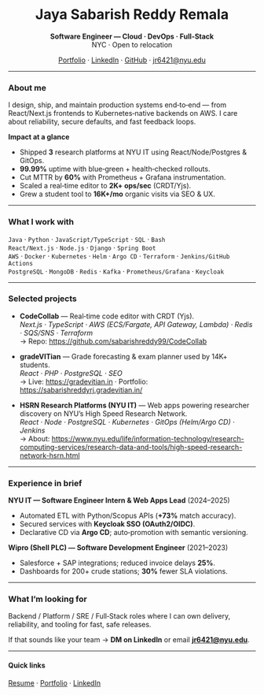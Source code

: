 <div align="center">

# Jaya Sabarish Reddy Remala
**Software Engineer — Cloud · DevOps · Full‑Stack**  
NYC · Open to relocation

[Portfolio](https://sabarishreddyrj.gradevitian.in/) · [LinkedIn](https://www.linkedin.com/in/jayasabarishreddyr/) · [GitHub](https://github.com/sabarishreddy99) · <jr6421@nyu.edu>

</div>

---

### About me
I design, ship, and maintain production systems end‑to‑end — from React/Next.js frontends to Kubernetes‑native backends on AWS. I care about reliability, secure defaults, and fast feedback loops.

**Impact at a glance**
- Shipped **3** research platforms at NYU IT using React/Node/Postgres & GitOps.
- **99.99%** uptime with blue‑green + health‑checked rollouts.
- Cut MTTR by **60%** with Prometheus + Grafana instrumentation.
- Scaled a real‑time editor to **2K+ ops/sec** (CRDT/Yjs).
- Grew a student tool to **16K+/mo** organic visits via SEO & UX.

---

### What I work with
`Java` · `Python` · `JavaScript/TypeScript` · `SQL` · `Bash`  
`React/Next.js` · `Node.js` · `Django` · `Spring Boot`  
`AWS` · `Docker` · `Kubernetes` · `Helm` · `Argo CD` · `Terraform` · `Jenkins/GitHub Actions`  
`PostgreSQL` · `MongoDB` · `Redis` · `Kafka` · `Prometheus/Grafana` · `Keycloak`

---

### Selected projects
- **CodeCollab** — Real‑time code editor with CRDT (Yjs).  
  _Next.js · TypeScript · AWS (ECS/Fargate, API Gateway, Lambda) · Redis · SQS/SNS · Terraform_  
  → Repo: https://github.com/sabarishreddy99/CodeCollab

- **gradeVITian** — Grade forecasting & exam planner used by 14K+ students.  
  _React · PHP · PostgreSQL · SEO_  
  → Live: https://gradevitian.in · Portfolio: https://sabarishreddyrj.gradevitian.in/

- **HSRN Research Platforms (NYU IT)** — Web apps powering researcher discovery on NYU’s High Speed Research Network.  
  _React · Node · PostgreSQL · Kubernetes · GitOps (Helm/Argo CD) · Jenkins_  
  → About: https://www.nyu.edu/life/information-technology/research-computing-services/research-data-and-tools/high-speed-research-network-hsrn.html

---

### Experience in brief
**NYU IT — Software Engineer Intern & Web Apps Lead** (2024–2025)  
- Automated ETL with Python/Scopus APIs (**+73%** match accuracy).  
- Secured services with **Keycloak SSO (OAuth2/OIDC)**.  
- Declarative CD via **Argo CD**; auto‑promotion with semantic versioning.

**Wipro (Shell PLC) — Software Development Engineer** (2021–2023)  
- Salesforce + SAP integrations; reduced invoice delays **25%**.  
- Dashboards for 200+ crude stations; **30%** fewer SLA violations.

---

### What I’m looking for
Backend / Platform / SRE / Full‑Stack roles where I can own delivery, reliability, and tooling for fast, safe releases.

If that sounds like your team → **DM on LinkedIn** or email **jr6421@nyu.edu**.

---

#### Quick links
[Resume](/) · [Portfolio](https://sabarishreddyrj.gradevitian.in/) · [LinkedIn](https://www.linkedin.com/in/jayasabarishreddyr/)

<!--
How to use:
1) Create a repo named exactly like your username: sabarishreddy99/sabarishreddy99
2) Add this README.md to that repo. GitHub will render it on your profile.
Recommended pins:
- CodeCollab (CRDT editor)
- Terraform + K8s manifests (infra samples)
- CI/CD pipeline examples (Jenkins/GitHub Actions)
- gradeVITian (product with users/SEO)
Minimalism tips:
- Avoid visitor counters and gamified stats widgets.
- Keep bullets outcome‑focused and number‑backed.
-->
